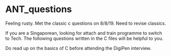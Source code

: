 # ANT_questions
Feeling rusty. Met the classic c questions on 8/8/19. Need to revise classics.

If you are a Singaporean, looking for attach and train programme to switch to Tech.
The following questions written in the C files will be helpful to you.

Do read up on the basics of C before attending the DigiPen interview. 
